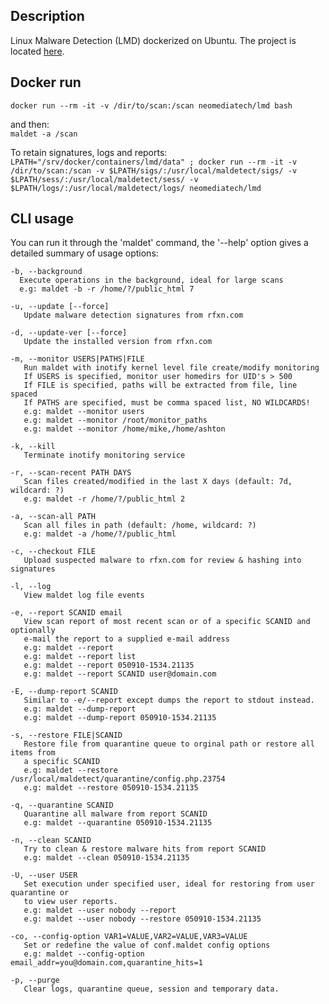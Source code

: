 ## Description
Linux Malware Detection (LMD) dockerized on Ubuntu.
The project is located [here](https://github.com/rfxn/linux-malware-detect).

## Docker run
`docker run --rm -it -v /dir/to/scan:/scan neomediatech/lmd bash`

and then:  
`maldet -a /scan`

To retain signatures, logs and reports:  
`LPATH="/srv/docker/containers/lmd/data" ; docker run --rm -it -v /dir/to/scan:/scan -v $LPATH/sigs/:/usr/local/maldetect/sigs/ -v $LPATH/sess/:/usr/local/maldetect/sess/ -v $LPATH/logs/:/usr/local/maldetect/logs/ neomediatech/lmd `



## CLI usage
You can run it through the 'maldet' command, the '--help'
option gives a detailed summary of usage options:

    -b, --background
      Execute operations in the background, ideal for large scans
      e.g: maldet -b -r /home/?/public_html 7

    -u, --update [--force]
       Update malware detection signatures from rfxn.com

    -d, --update-ver [--force]
       Update the installed version from rfxn.com

    -m, --monitor USERS|PATHS|FILE
       Run maldet with inotify kernel level file create/modify monitoring
       If USERS is specified, monitor user homedirs for UID's > 500
       If FILE is specified, paths will be extracted from file, line spaced
       If PATHS are specified, must be comma spaced list, NO WILDCARDS!
       e.g: maldet --monitor users
       e.g: maldet --monitor /root/monitor_paths
       e.g: maldet --monitor /home/mike,/home/ashton

    -k, --kill
       Terminate inotify monitoring service

    -r, --scan-recent PATH DAYS
       Scan files created/modified in the last X days (default: 7d, wildcard: ?)
       e.g: maldet -r /home/?/public_html 2

    -a, --scan-all PATH
       Scan all files in path (default: /home, wildcard: ?)
       e.g: maldet -a /home/?/public_html

    -c, --checkout FILE
       Upload suspected malware to rfxn.com for review & hashing into signatures

    -l, --log
       View maldet log file events

    -e, --report SCANID email
       View scan report of most recent scan or of a specific SCANID and optionally
       e-mail the report to a supplied e-mail address
       e.g: maldet --report
       e.g: maldet --report list
       e.g: maldet --report 050910-1534.21135
       e.g: maldet --report SCANID user@domain.com

    -E, --dump-report SCANID
       Similar to -e/--report except dumps the report to stdout instead.
       e.g: maldet --dump-report
       e.g: maldet --dump-report 050910-1534.21135

    -s, --restore FILE|SCANID
       Restore file from quarantine queue to orginal path or restore all items from
       a specific SCANID
       e.g: maldet --restore /usr/local/maldetect/quarantine/config.php.23754
       e.g: maldet --restore 050910-1534.21135

    -q, --quarantine SCANID
       Quarantine all malware from report SCANID
       e.g: maldet --quarantine 050910-1534.21135

    -n, --clean SCANID
       Try to clean & restore malware hits from report SCANID
       e.g: maldet --clean 050910-1534.21135

    -U, --user USER
       Set execution under specified user, ideal for restoring from user quarantine or
       to view user reports.
       e.g: maldet --user nobody --report
       e.g: maldet --user nobody --restore 050910-1534.21135

    -co, --config-option VAR1=VALUE,VAR2=VALUE,VAR3=VALUE
       Set or redefine the value of conf.maldet config options
       e.g: maldet --config-option email_addr=you@domain.com,quarantine_hits=1

    -p, --purge
       Clear logs, quarantine queue, session and temporary data.
